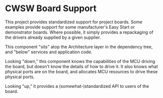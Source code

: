 # CWSW Board Support

This project provides standardized support for project boards. Some examples provide support for 
some manufacturer's Easy Start or demonstrator boards. Where possible, it simply provides a 
repackaging of the drivers already supplied by a given supplier.

This component "sits" atop the Architecture layer in the dependency tree, and "below" services and
application code.

Looking "down," this component knows the capabilities of the MCU driving the board, but doesn't
know the details of how to drive it. It also knows what physical ports are on the board, and
allocates MCU resources to drive these physical ports.

Looking "up," it provides a (somewhat-)standardized API to users of the board.
